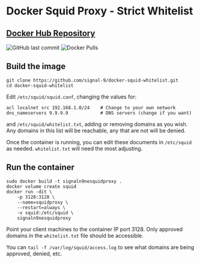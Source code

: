 # Docker Squid Proxy - Strict Whitelist

## [Docker Hub Repository](https://hub.docker.com/r/signaln9ne/squidproxy-strict-whitelist)

![GitHub last commit](https://img.shields.io/github/last-commit/signal-9/docker-squid-whitelist?color=blue&style=for-the-badge)
![Docker Pulls](https://img.shields.io/docker/pulls/signaln9ne/squidproxy-strict-whitelist?style=for-the-badge)

## Build the image

```
git clone https://github.com/signal-9/docker-squid-whitelist.git
cd docker-squid-whitelist
```

Edit ```/etc/squid/squid.conf```, changing the values for:
```
acl localnet src 192.168.1.0/24    # Change to your own network
dns_nameservers 9.9.9.9            # DNS servers (change if you want)
```

and ```/etc/squid/whitelist.txt```, adding or removing domains as you wish.  Any domains in this list will be reachable, any that are not will be denied.

Once the container is running, you can edit these documents in ```/etc/squid``` as needed.  ```whitelist.txt``` will need the most adjusting.

## Run the container

```
sudo docker build -t signaln9nesquidproxy .
docker volume create squid
docker run -dit \
    -p 3128:3128 \
    --name=squidproxy \
    --restart=always \
    -v squid:/etc/squid \
    signaln9nesquidproxy
```
Point your client machines to the container IP port 3128.  Only approved domains in the ```whitelist.txt``` file should be accessible.

You can ```tail -f /var/log/squid/access.log``` to see what domains are being approved, denied, etc.
